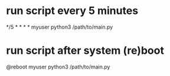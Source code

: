 # run script every 5 minutes
*/5 * * * *   myuser  python3 /path/to/main.py

# run script after system (re)boot
@reboot       myuser  python3 /path/to/main.py
